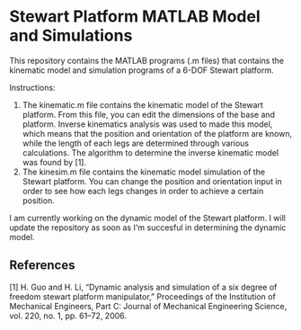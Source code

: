 # Stewart Platform MATLAB Model and Simulations

This repository contains the MATLAB programs (.m files) that contains the kinematic model and simulation programs of a 6-DOF Stewart platform.

Instructions:
1. The kinematic.m file contains the kinematic model of the Stewart platform. From this file, you can edit the dimensions of the base and platform. Inverse kinematics analysis was used to made this model, which means that the position and orientation of the platform are known, while the length of each legs are determined through various calculations. The algorithm to determine the inverse kinematic model was found by [1].
2. The kinesim.m file contains the kinematic model simulation of the Stewart platform. You can change the position and orientation input in order to see how each legs changes in order to achieve a certain position.

I am currently working on the dynamic model of the Stewart platform. I will update the repository as soon as I'm succesful in determining the dynamic model.

## References
[1] H. Guo and H. Li, “Dynamic analysis and simulation of a six degree of freedom stewart platform manipulator,” Proceedings of the Institution of Mechanical Engineers, Part C: Journal of Mechanical Engineering Science, vol. 220, no. 1, pp. 61–72, 2006.
